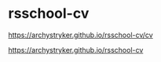 # rsschool-cv
https://archystryker.github.io/rsschool-cv/cv

https://archystryker.github.io/rsschool-cv

